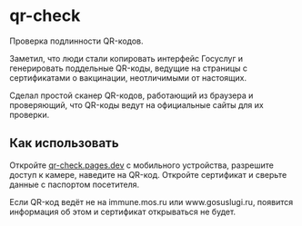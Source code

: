 # qr-check
Проверка подлинности QR-кодов.

Заметил, что люди стали копировать интерфейс Госуслуг и генерировать поддельные QR-коды, ведущие на страницы с сертификатами о вакцинации, неотличимыми от настоящих.

Сделал простой сканер QR-кодов, работающий из браузера и проверяющий, что QR-коды ведут на официальные сайты для их проверки.

## Как использовать

Откройте [qr-check.pages.dev](https://qr-check.pages.dev/) с мобильного устройства, разрешите доступ к камере, наведите на QR-код. Откройте сертификат и сверьте данные с паспортом посетителя.

Если QR-код ведёт не на immune.mos.ru или www\.gosuslugi.ru, появится информация об этом и сертификат открываться не будет.
